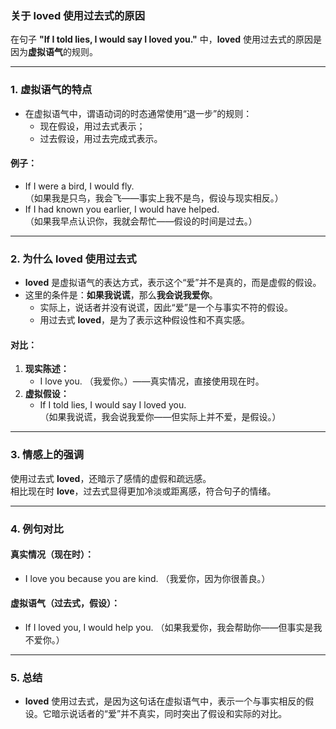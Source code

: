 ### 关于 **loved** 使用过去式的原因

在句子 **"If I told lies, I would say I loved you."** 中，**loved** 使用过去式的原因是因为**虚拟语气**的规则。

---

### **1. 虚拟语气的特点**
- 在虚拟语气中，谓语动词的时态通常使用“退一步”的规则：
  - 现在假设，用过去式表示；  
  - 过去假设，用过去完成式表示。

#### 例子：
- If I were a bird, I would fly.  
  （如果我是只鸟，我会飞——事实上我不是鸟，假设与现实相反。）  
- If I had known you earlier, I would have helped.  
  （如果我早点认识你，我就会帮忙——假设的时间是过去。）

---

### **2. 为什么 **loved** 使用过去式**
- **loved** 是虚拟语气的表达方式，表示这个“爱”并不是真的，而是虚假的假设。  
- 这里的条件是：**如果我说谎**，那么**我会说我爱你**。  
  - 实际上，说话者并没有说谎，因此“爱”是一个与事实不符的假设。  
  - 用过去式 **loved**，是为了表示这种假设性和不真实感。

#### 对比：
1. **现实陈述：**
   - I love you. （我爱你。）——真实情况，直接使用现在时。
2. **虚拟假设：**
   - If I told lies, I would say I loved you.  
     （如果我说谎，我会说我爱你——但实际上并不爱，是假设。）

---

### **3. 情感上的强调**
使用过去式 **loved**，还暗示了感情的虚假和疏远感。  
相比现在时 **love**，过去式显得更加冷淡或距离感，符合句子的情绪。

---

### **4. 例句对比**
#### 真实情况（现在时）：
- I love you because you are kind. （我爱你，因为你很善良。）

#### 虚拟语气（过去式，假设）：
- If I loved you, I would help you. （如果我爱你，我会帮助你——但事实是我不爱你。）

---

### **5. 总结**
- **loved** 使用过去式，是因为这句话在虚拟语气中，表示一个与事实相反的假设。它暗示说话者的“爱”并不真实，同时突出了假设和实际的对比。